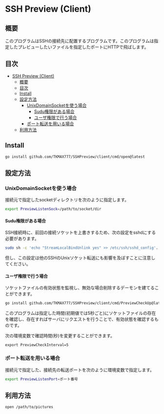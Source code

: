 # SSH Preview (Client)
## 概要
このプログラムはSSHの接続先に配置するプログラムです。このプログラムは指定したプレビューしたいファイルを指定したポートにHTTPで飛ばします。

## 目次
<!-- TOC -->

- [SSH Preview (Client)](#ssh-preview-client)
    - [概要](#概要)
    - [目次](#目次)
    - [Install](#install)
    - [設定方法](#設定方法)
        - [UnixDomainSocketを使う場合](#unixdomainsocketを使う場合)
            - [Sudu権限がある場合](#sudu権限がある場合)
            - [ユーザ権限で行う場合](#ユーザ権限で行う場合)
        - [ポート転送を用いる場合](#ポート転送を用いる場合)
    - [利用方法](#利用方法)

<!-- /TOC -->

## Install

```sh
go install github.com/TKMAX777/SSHPreview/client/cmd/open@latest
```

## 設定方法
### UnixDomainSocketを使う場合
接続元で指定したsocketディレクトリを次のように指定します。

```sh
export PreviewListenSock=/path/to/socket/dir
```


#### Sudu権限がある場合
SSH接続時に、前回の接続ソケットを上書きするため、次の設定をsshdにする必要があります。

```sh
sudo sh -c 'echo "StreamLocalBindUnlink yes" >> /etc/ssh/sshd_config'.
```

但し、この設定は他のSSHのUnixソケット転送にも影響を及ぼすことに注意してください。

#### ユーザ権限で行う場合
ソケットファイルの有効状態を監視し、無効な場合削除するデーモンを建てることができます。

```sh
go install github.com/TKMAX777/SSHPreview/client/cmd/PreviewCheckUp@latest
```

このプログラムは指定した時間(初期値では5秒ごと)にソケットファイルの存在を確認し、存在すればサーバにリクエストを行うことで、有効状態を確認するものです。

次の環境変数で確認時間(秒)を変更することができます。

```
export PreviewCheckInterval=5
```

### ポート転送を用いる場合
接続元で指定した、接続先の転送ポートを次のように環境変数で指定します。

```sh
export PreviewListenPort=ポート番号
```

## 利用方法

```sh
open /path/to/pictures
```
